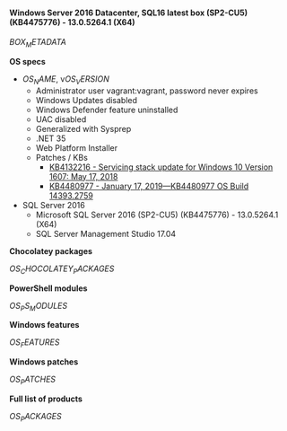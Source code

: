 #### Windows Server 2016 Datacenter, SQL16 latest box (SP2-CU5) (KB4475776) - 13.0.5264.1 (X64)
$BOX_METADATA$

**OS specs**

* $OS_NAME$, v$OS_VERSION$
    * Administrator user vagrant:vagrant, password never expires
    * Windows Updates disabled
    * Windows Defender feature uninstalled
    * UAC disabled
    * Generalized with Sysprep
    * .NET 35
    * Web Platform Installer
    * Patches / KBs
        * [KB4132216 - Servicing stack update for Windows 10 Version 1607: May 17, 2018](https://support.microsoft.com/en-us/help/4132216/servicing-stack-update-for-windows-10-1607-may-17-2018)
        * [KB4480977 - January 17, 2019—KB4480977 OS Build 14393.2759](https://support.microsoft.com/en-au/help/4480977)
* SQL Server 2016
    * Microsoft SQL Server 2016 (SP2-CU5) (KB4475776) - 13.0.5264.1 (X64)
    * SQL Server Management Studio 17.04

**Chocolatey packages**

$OS_CHOCOLATEY_PACKAGES$

**PowerShell modules**

$OS_PS_MODULES$

**Windows features**

$OS_FEATURES$

**Windows patches**

$OS_PATCHES$

**Full list of products**

$OS_PACKAGES$